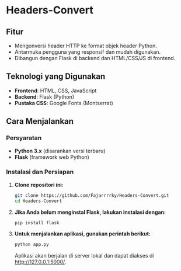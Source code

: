 # Headers-Convert

## Fitur
- Mengonversi header HTTP ke format objek header Python.
- Antarmuka pengguna yang responsif dan mudah digunakan.
- Dibangun dengan Flask di backend dan HTML/CSS/JS di frontend.

## Teknologi yang Digunakan
- **Frontend**: HTML, CSS, JavaScript
- **Backend**: Flask (Python)
- **Pustaka CSS**: Google Fonts (Montserrat)

## Cara Menjalankan

### Persyaratan
- **Python 3.x** (disarankan versi terbaru)
- **Flask** (framework web Python)

### Instalasi dan Persiapan
1. **Clone repositori ini:**
   ```bash
   git clone https://github.com/Fajarrrrky/Headers-Convert.git
   cd Headers-Convert
   ```

2. **Jika Anda belum menginstal Flask, lakukan instalasi dengan:**
   ```bash
   pip install flask
   ```
3. **Untuk menjalankan aplikasi, gunakan perintah berikut:**
   ```bash
   python app.py
   ```
   Aplikasi akan berjalan di server lokal dan dapat diakses di http://127.0.0.1:5000/.

